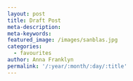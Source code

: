 ```yaml
---
layout: post
title: Draft Post
meta-description:
meta-keywords:
featured_image: /images/sanblas.jpg
categories:
  - favourites
author: Anna Franklyn
permalink: '/:year/:month/:day/:title'
---
```

